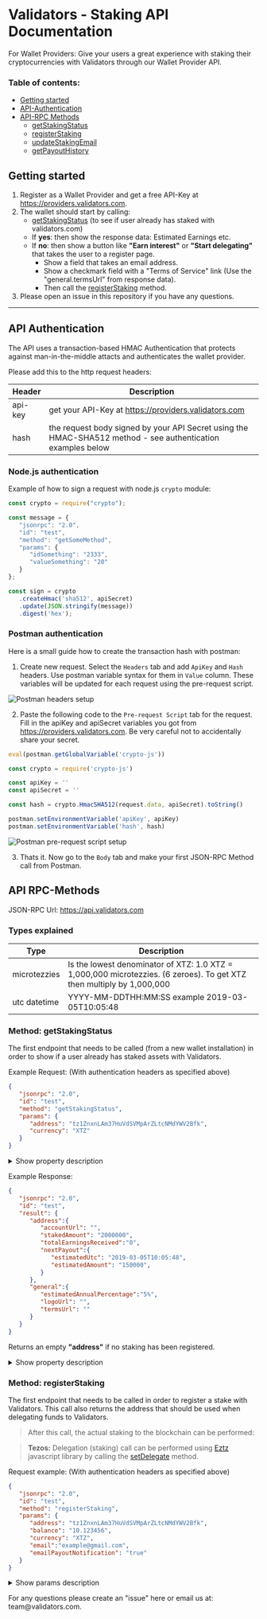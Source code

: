 Validators - Staking API Documentation
=====================================

For Wallet Providers: Give your users a great experience with staking their cryptocurrencies with Validators through our Wallet Provider API.

### **Table of contents**:

* [Getting started](#getting-started)
* [API-Authentication](#api-authentication)
* [API-RPC Methods](#api-endpoints)
  - [getStakingStatus](#method-getstakingstatus)
  - [registerStaking](#method-registerStaking)
  - [updateStakingEmail](#method-updateStakingEmail)
  - [getPayoutHistory](#method-getPayoutHistory)

Getting started
---------------

1. Register as a Wallet Provider and get a free API-Key at https://providers.validators.com.
2. The wallet should start by calling:
   * [getStakingStatus](#get-staking-status) (to see if user already has staked with validators.com)
   * If **yes**: then show the response data: Estimated Earnings etc.
   * If **no**: then show a button like **"Earn interest"** or **"Start delegating"** that takes the user to a register page.
      - Show a field that takes an email address.
      - Show a checkmark field with a "Terms of Service" link (Use the "general.termsUrl" from response data).  
      - Then call the [registerStaking](#register-staking) method.
3. Please open an issue in this repository if you have any questions.
* * *

API Authentication
-----
The API uses a transaction-based HMAC Authentication that protects against man-in-the-middle attacts and authenticates the wallet provider. 

Please add this to the http request headers:

| **Header** | **Description**                                                                               |
|------------|-----------------------------------------------------------------------------------------------|
| api-key    | get your API-Key at https://providers.validators.com                                                                                  |
| hash       | the request body signed by your API Secret using the HMAC-SHA512 method - see authentication examples below |


### Node.js authentication

Example of how to sign a request with node.js `crypto` module:

```js
const crypto = require("crypto");

const message = {
   "jsonrpc": "2.0",
   "id": "test",
   "method": "getSomeMethod",
   "params": {
      "idSomething": "2333",
      "valueSomething": "20"
   }
};

const sign = crypto
   .createHmac('sha512', apiSecret)
   .update(JSON.stringify(message))
   .digest('hex');
```

### Postman authentication

Here is a small guide how to create the transaction hash with postman: 

1. Create new request. Select the `Headers` tab and add `ApiKey` and `Hash` headers. Use postman variable syntax for them in `Value` column. These variables will be updated for each request using the pre-request script.

![Postman headers setup](https://static.validators.com/images/Postman-Hmac-headers.png)

2. Paste the following code to the `Pre-request Script` tab for the request. Fill in the apiKey and apiSecret variables you got from https://providers.validators.com. Be very careful not to accidentally share your secret.

```js
eval(postman.getGlobalVariable('crypto-js'))

const crypto = require('crypto-js')

const apiKey = ''
const apiSecret = ''

const hash = crypto.HmacSHA512(request.data, apiSecret).toString()

postman.setEnvironmentVariable('apiKey', apiKey)
postman.setEnvironmentVariable('hash', hash)
```

![Postman pre-request script setup](https://static.validators.com/images/Postman-Hmac-configuration.png)

3. Thats it. Now go to the `Body` tab and make your first JSON-RPC Method call from Postman. 

API RPC-Methods
-----

JSON-RPC Url: https://api.validators.com

### Types explained

| Type | Description |
|----------|----------------------|
| microtezzies | Is the lowest denominator of XTZ: 1.0 XTZ = 1,000,000 microtezzies. (6 zeroes). To get XTZ then multiply by 1,000,000 |
| utc datetime | YYYY-MM-DDTHH:MM:SS example 2019-03-05T10:05:48 |


### Method: getStakingStatus

The first endpoint that needs to be called (from a new wallet installation) in order to show if a user already has staked assets with Validators.

Example Request: (With authentication headers as specified above)

```json
{
   "jsonrpc": "2.0",
   "id": "test",
   "method": "getStakingStatus",
   "params": {
      "address": "tz1ZnxnLAm37HuVdSVMpArZLtcNMdYWV2Bfk",
      "currency": "XTZ"
   }
}
```

<details><summary>Show property description</summary>
<p></p>

| Property | Required | Description |
|----------|----------------------|-------------|
| address     | required | the crypto currency address used by the user |
| currency       | required | the crypto currency symbol |
</details>
<p></p>
<p>
Example Response:
</p>

```json
{
   "jsonrpc": "2.0",
   "id": "test",
   "result": {
      "address":{
         "accountUrl": "",
         "stakedAmount": "2000000",
         "totalEarningsReceived":"0",
         "nextPayout":{
            "estimatedUtc": "2019-03-05T10:05:48",
            "estimatedAmount": "150000",
         }
      },
      "general":{
         "estimatedAnnualPercentage":"5%",
         "logoUrl": "",
         "termsUrl": ""
      }
   }
}
```
Returns an empty **"address"** if no staking has been registered.
<details><summary>Show property description</summary>
<p></p>

| Property | Type | Description |
|----------|----------------------|-------------|
| address.**accountUrl** | URI | The url where user can login using their crypto address |
| address.**stakedAmount**   | microtezzies | the amount that are currently staked |
| address.**totalEarningsReceived** | microtezzies | the total amount received to date |
| address.nextPayout.**estimatedUtc** | utc datetime | estimated next payment date |
| address.nextPayout.**estimatedAmount** | microtezzies |estimated next payout amount |
| ~~address.nextPayout.**estimatePercentage**~~ | percentage | Not ready: estimated next percentage in the given cycle |
| general.**estimatedAnnualPercentage** | percentage | estimated yearly percentage |
| general.**logoUrl** | URI | The url to Validators logo (can be used on registration page) |
| general.**termsUrl** | URI | The url to Validators terms of service (link should be visible on registration page) |

</details>


<p></p>


### Method: registerStaking

The first endpoint that needs to be called in order to register a stake with Validators. This call also returns the address that should be used when delegating funds to Validators. 


> After this call, the actual staking to the blockchain can be performed:

>**Tezos:** Delegation (staking) call can be performed using [Eztz](https://github.com/TezTech/eztz/) javascript library by calling the [setDelegate](https://github.com/TezTech/eztz/blob/master/src/main.js#L684) method.

Request example: (With authentication headers as specified above)

```json
{
   "jsonrpc": "2.0",
   "id": "test",
   "method": "registerStaking",
   "params": {
      "address": "tz1ZnxnLAm37HuVdSVMpArZLtcNMdYWV2Bfk",
      "balance": "10.123456",
      "currency": "XTZ",
      "email":"example@gmail.com",
      "emailPayoutNotification": "true"
   }
}
```

<details><summary>Show params description</summary>
<p></p>

| Property | Required | Description |
|----------|----------------------|-------------|
| address     | required             | the tezos address of the user |
| balance       | required             | the address balance in tezzies (tz) |
| currency       | required             | the crypto currency symbol |
| email       | required             | email of the wallet user |
| emailPayoutNotification | required | true or false - true means they will receive an email when there is a payout |
</details>
<p></p>
<p>For any questions please create an "issue" here or email us at: team@validators.com.